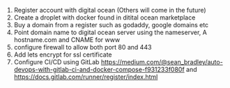 
1. Register account with digital ocean (Others will come in the future)
2. Create a droplet with docker found in ditital ocean marketplace
3. Buy a domain from a register such as godaddy, google domains etc
4. Point domain name to digital ocean server using the nameserver, A hostname.com and CNAME for www
5. configure firewall to allow both port 80 and 443
6. Add lets encrypt for ssl certificate
7. Configure CI/CD using GitLab https://medium.com/@sean_bradley/auto-devops-with-gitlab-ci-and-docker-compose-f931233f080f and https://docs.gitlab.com/runner/register/index.html